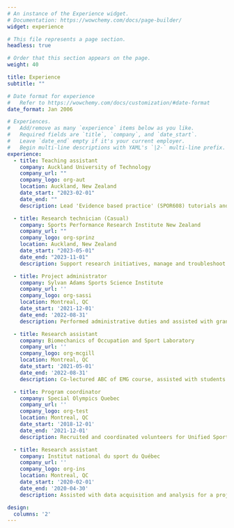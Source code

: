 ```yaml
---
# An instance of the Experience widget.
# Documentation: https://wowchemy.com/docs/page-builder/
widget: experience

# This file represents a page section.
headless: true

# Order that this section appears on the page.
weight: 40

title: Experience
subtitle: ""

# Date format for experience
#   Refer to https://wowchemy.com/docs/customization/#date-format
date_format: Jan 2006

# Experiences.
#   Add/remove as many `experience` items below as you like.
#   Required fields are `title`, `company`, and `date_start`.
#   Leave `date_end` empty if it's your current employer.
#   Begin multi-line descriptions with YAML's `|2-` multi-line prefix.
experience:
  - title: Teaching assistant
    company: Auckland University of Technology
    company_url: ""
    company_logo: org-aut
    location: Auckland, New Zealand
    date_start: "2023-02-01"
    date_end: ""
    description: Lead 'Evidence based practice' (SPOR608) tutorials and assist with 'Exercise Physiology' (SPSC605) laboratory component; grade assignments.

  - title: Research technician (Casual)
    company: Sports Performance Research Institute New Zealand 
    company_url: ""
    company_logo: org-sprinz
    location: Auckland, New Zealand
    date_start: "2023-05-01"
    date_end: "2023-11-01"
    description: Support research initiatives, manage and troubleshoot lab equipment.

  - title: Project administrator
    company: Sylvan Adams Sports Science Institute
    company_url: ''
    company_logo: org-sassi
    location: Montreal, QC
    date_start: '2021-12-01'
    date_end: '2022-08-31'
    description: Performed administrative duties and assisted with grant & McGill institute status applications.

  - title: Research assistant
    company: Biomechanics of Occupation and Sport Laboratory
    company_url: ''
    company_logo: org-mcgill
    location: Montreal, QC
    date_start: '2021-05-01'
    date_end: '2022-08-31'
    description: Co-lectured ABC of EMG course, assisted with students' projects, and ensured lab operation & maintenance.

  - title: Program coordinator
    company: Special Olympics Quebec
    company_url: ''
    company_logo: org-test
    location: Montreal, QC
    date_start: '2018-12-01'
    date_end: '2021-12-01'
    description: Recruited and coordinated volunteers for Unified Sport, Training Support Project, and Virtual Workout/Yoga program.

  - title: Research assistant
    company: Institut national du sport du Québec
    company_url: ''
    company_logo: org-ins
    location: Montreal, QC
    date_start: '2020-02-01'
    date_end: '2020-04-30'
    description: Assisted with data acquisition and analysis for a project in collaboration with Judo Canada.

design:
  columns: '2'
---
```

